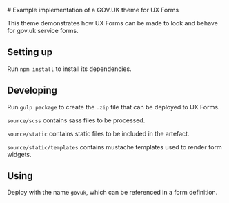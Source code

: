 # Example implementation of a GOV.UK theme for UX Forms

This theme demonstrates how UX Forms can be made to look and behave for gov.uk service forms.

## Setting up

Run `npm install` to install its dependencies.

## Developing

Run `gulp package` to create the `.zip` file that can be deployed to UX Forms.

`source/scss` contains sass files to be processed.

`source/static` contains static files to be included in the artefact.

`source/static/templates` contains mustache templates used to render form widgets.

## Using

Deploy with the name `govuk`, which can be referenced in a form definition.
